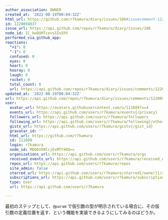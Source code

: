 ```yaml
---
author_association: OWNER
created_at: '2022-08-19T00:04:32Z'
html_url: https://github.com/r7kamura/diary/issues/106#issuecomment-1220094037
id: 1220094037
issue_url: https://api.github.com/repos/r7kamura/diary/issues/106
node_id: IC_kwDOHTcevs5IuShV
performed_via_github_app: 
reactions:
  "+1": 0
  "-1": 0
  confused: 0
  eyes: 0
  heart: 0
  hooray: 0
  laugh: 0
  rocket: 0
  total_count: 0
  url: https://api.github.com/repos/r7kamura/diary/issues/comments/1220094037/reactions
updated_at: '2022-08-19T00:04:32Z'
url: https://api.github.com/repos/r7kamura/diary/issues/comments/1220094037
user:
  avatar_url: https://avatars.githubusercontent.com/u/111689?v=4
  events_url: https://api.github.com/users/r7kamura/events{/privacy}
  followers_url: https://api.github.com/users/r7kamura/followers
  following_url: https://api.github.com/users/r7kamura/following{/other_user}
  gists_url: https://api.github.com/users/r7kamura/gists{/gist_id}
  gravatar_id: ''
  html_url: https://github.com/r7kamura
  id: 111689
  login: r7kamura
  node_id: MDQ6VXNlcjExMTY4OQ==
  organizations_url: https://api.github.com/users/r7kamura/orgs
  received_events_url: https://api.github.com/users/r7kamura/received_events
  repos_url: https://api.github.com/users/r7kamura/repos
  site_admin: false
  starred_url: https://api.github.com/users/r7kamura/starred{/owner}{/repo}
  subscriptions_url: https://api.github.com/users/r7kamura/subscriptions
  type: User
  url: https://api.github.com/users/r7kamura

---
```

最初のステップとして、`@param` で仮引数の型が明示されている場合に、その仮引数の定義位置を返す、という機能を実装できるようにしてみるのはどうか。